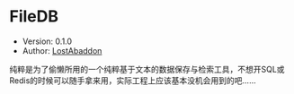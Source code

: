 # FileDB

-	Version: 0.1.0
-	Author: [LostAbaddon](lostabaddon@gmail.com)

纯粹是为了偷懒所用的一个纯粹基于文本的数据保存与检索工具，不想开SQL或Redis的时候可以随手拿来用，实际工程上应该基本没机会用到的吧……